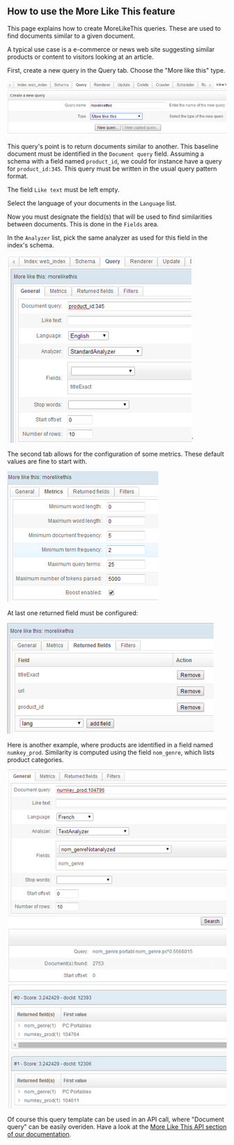 ## How to use the More Like This feature

This page explains how to create MoreLikeThis queries. These are used to find documents similar to a given document.
  
A typical use case is a e-commerce or news web site suggesting similar products or content to visitors looking at an article.

First, create a new query in the Query tab. Choose the "More like this" type.

![Creating new more like this query](mlt1.png)

This query's point is to return documents similar to another. This baseline document must be identified in the `Document query` field. Assuming a schema with a field named `product_id`, we could for instance have a query for `product_id:345`. This query must be written in the usual query pattern format.

The field `Like text` must be left empty.

Select the language of your documents in the `Language` list.

Now you must designate the field(s) that will be used to find similarities between documents. This is done in the `Fields` area.

In the `Analyzer` list, pick the same analyzer as used for this field in the index's schema.

![Configuring more like this query](mlt2.png)`

The second tab allows for the configuration of some metrics. These default values are fine to start with.

![Setting metrics](mlt3.png)

At last one returned field must be configured:

![Configuring returned fields](mlt4.png)


Here is another example, where products are identified in a field named `numkey_prod`. Similarity is computed using the field `nom_genre`, which lists product categories.

![More like this results](mlt5.png)

Of course this query template can be used in an API call, where "Document query" can be easily overiden. Have a look at the [More Like This API section of our documentation](http://www.opensearchserver.com/documentation/api_v2/more-like-this/README.html).
